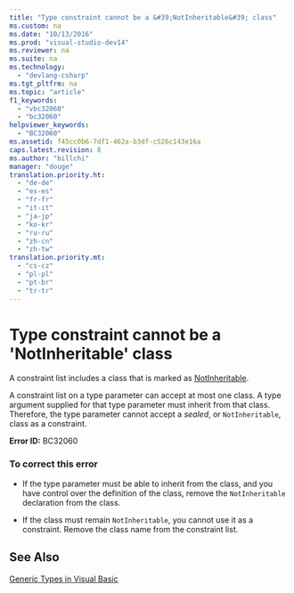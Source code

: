 ```yaml
---
title: "Type constraint cannot be a &#39;NotInheritable&#39; class"
ms.custom: na
ms.date: "10/13/2016"
ms.prod: "visual-studio-dev14"
ms.reviewer: na
ms.suite: na
ms.technology: 
  - "devlang-csharp"
ms.tgt_pltfrm: na
ms.topic: "article"
f1_keywords: 
  - "vbc32060"
  - "bc32060"
helpviewer_keywords: 
  - "BC32060"
ms.assetid: f45cc0b6-7df1-462a-b3df-c526c143e16a
caps.latest.revision: 8
ms.author: "billchi"
manager: "douge"
translation.priority.ht: 
  - "de-de"
  - "es-es"
  - "fr-fr"
  - "it-it"
  - "ja-jp"
  - "ko-kr"
  - "ru-ru"
  - "zh-cn"
  - "zh-tw"
translation.priority.mt: 
  - "cs-cz"
  - "pl-pl"
  - "pt-br"
  - "tr-tr"
---
```

# Type constraint cannot be a &#39;NotInheritable&#39; class
A constraint list includes a class that is marked as [NotInheritable](../Topic/NotInheritable%20\(Visual%20Basic\).md).  
  
 A constraint list on a type parameter can accept at most one class. A type argument supplied for that type parameter must inherit from that class. Therefore, the type parameter cannot accept a *sealed*, or `NotInheritable`, class as a constraint.  
  
 **Error ID:** BC32060  
  
### To correct this error  
  
-   If the type parameter must be able to inherit from the class, and you have control over the definition of the class, remove the `NotInheritable` declaration from the class.  
  
-   If the class must remain `NotInheritable`, you cannot use it as a constraint. Remove the class name from the constraint list.  
  
## See Also  
 [Generic Types in Visual Basic](../Topic/Generic%20Types%20in%20Visual%20Basic%20\(Visual%20Basic\).md)